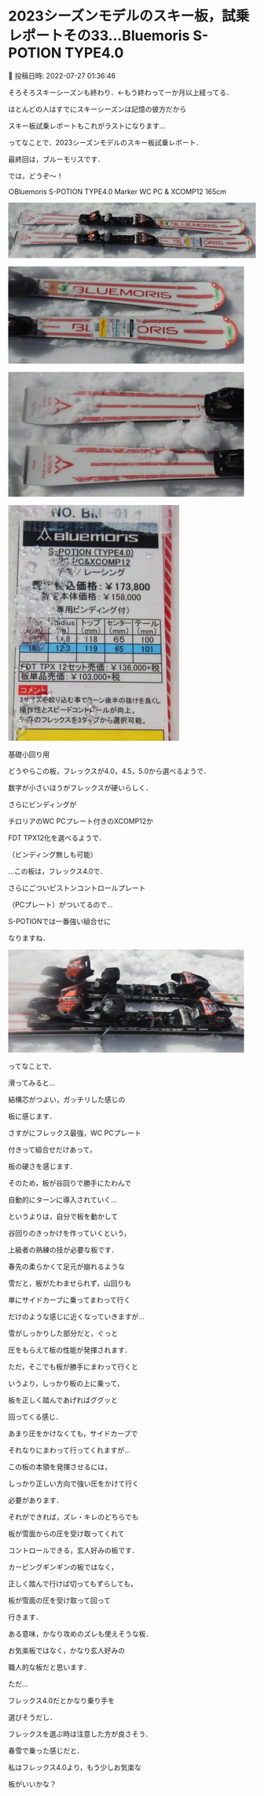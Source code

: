 # 2023シーズンモデルのスキー板，試乗レポートその33…Bluemoris S-POTION TYPE4.0

📅 投稿日時: 2022-07-27 01:36:46

そろそろスキーシーズンも終わり．←もう終わって一か月以上経ってる．


ほとんどの人はすでにスキーシーズンは記憶の彼方だから


スキー板試乗レポートもこれがラストになります…





ってなことで．2023シーズンモデルのスキー板試乗レポート．


最終回は，ブルーモリスです．


では，どうぞ～！[]()





○Bluemoris S-POTION TYPE4.0 Marker WC PC & XCOMP12 165cm







![18d05b82b33106f7a7482787c53e3aed.jpg](images/18d05b82b33106f7a7482787c53e3aed.jpg)









![c0a2ccd7b5787904136fd8b9a3e349da.jpg](images/c0a2ccd7b5787904136fd8b9a3e349da.jpg)









![d64bf447ba26ca5e6a57be7a1d9e81e1.jpg](images/d64bf447ba26ca5e6a57be7a1d9e81e1.jpg)









![dc1519e204a69b50d430f06bdff86d5e.jpg](images/dc1519e204a69b50d430f06bdff86d5e.jpg)







基礎小回り用





どうやらこの板，フレックスが4.0，4.5，5.0から選べるようで．


数字が小さいほうがフレックスが硬いらしく．


さらにビンディングが


チロリアのWC PCプレート付きのXCOMP12か


FDT TPX12化を選べるようで．


（ビンディング無しも可能）





…この板は，フレックス4.0で．


さらにごついピストンコントロールプレート


（PCプレート）がついてるので…


S-POTIONでは一番強い組合せに


なりますね．




![13b04e7ec96ec8c2ea1955eb531c0c1e.jpg](images/13b04e7ec96ec8c2ea1955eb531c0c1e.jpg)







ってなことで．


滑ってみると…


結構芯がつよい，ガッチリした感じの


板に感じます．


さすがにフレックス最強，WC PCプレート


付きって組合せだけあって，


板の硬さを感じます．





そのため，板が谷回りで勝手にたわんで


自動的にターンに導入されていく…


というよりは，自分で板を動かして


谷回りのきっかけを作っていくという，


上級者の熟練の技が必要な板です．





春先の柔らかくて足元が崩れるような


雪だと，板がたわませられず，山回りも


単にサイドカーブに乗ってまわって行く


だけのような感じに近くなっていきますが…


雪がしっかりした部分だと，ぐっと


圧をもらえて板の性能が発揮されます．





ただ，そこでも板が勝手にまわって行くと


いうより，しっかり板の上に乗って，


板を正しく踏んであげればググッと


回ってくる感じ．





あまり圧をかけなくても，サイドカーブで


それなりにまわって行ってくれますが…


この板の本領を発揮させるには，


しっかり正しい方向で強い圧をかけて行く


必要があります．


それができれば，ズレ・キレのどちらでも


板が雪面からの圧を受け取ってくれて


コントロールできる，玄人好みの板です．





カービングギンギンの板ではなく，


正しく踏んで行けば切ってもずらしても，


板が雪面の圧を受け取って回って


行きます．


ある意味，かなり攻めのズレも使えそうな板．





お気楽板ではなく，かなり玄人好みの


職人的な板だと思います．





ただ…


フレックス4.0だとかなり乗り手を


選びそうだし．


フレックスを選ぶ時は注意した方が良さそう．





春雪で乗った感じだと．


私はフレックス4.0より，もう少しお気楽な


板がいいかな？
